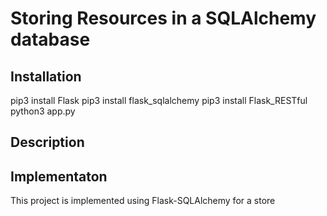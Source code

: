 # Storing Resources in a SQLAlchemy database

## Installation
pip3 install Flask
pip3 install flask_sqlalchemy
pip3 install Flask_RESTful
python3 app.py

## Description

## Implementaton
This project is implemented using Flask-SQLAlchemy for a store

